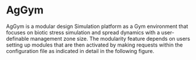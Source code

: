 # AgGym
AgGym is a modular design Simulation platform as a Gym environment that focuses on biotic stress simulation and spread dynamics with a user-definable management zone size. The modularity feature depends on users setting up modules that are then activated by making requests within the configuration file as indicated in detail in the following figure. 
